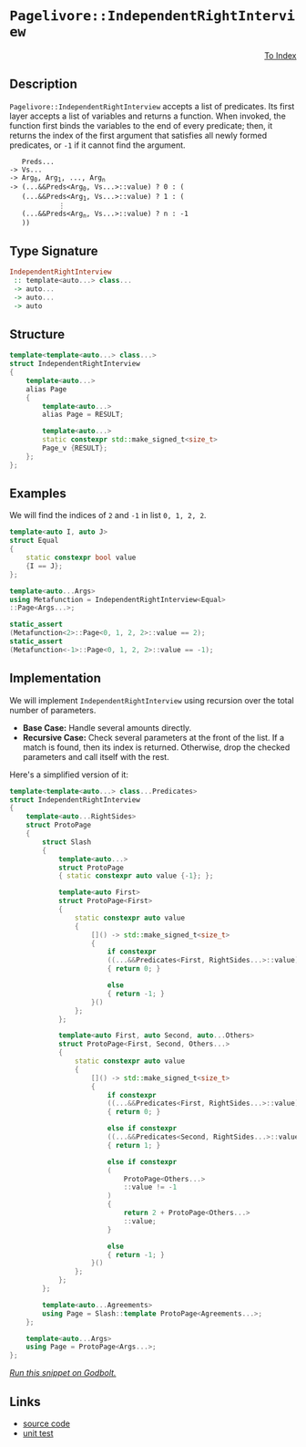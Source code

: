 <!-- Copyright 2024 Feng Mofan
SPDX-License-Identifier: Apache-2.0 -->

# `Pagelivore::IndependentRightInterview`

<p style='text-align: right;'><a href="../../../facilities/metafunctions.md#pagelivore-independent-right-interview">To Index</a></p>

## Description

`Pagelivore::IndependentRightInterview` accepts a list of predicates.
Its first layer accepts a list of variables and returns a function.
When invoked, the function first binds the variables to the end of every predicate;
then, it returns the index of the first argument that satisfies all newly formed predicates, or `-1` if it cannot find the argument.

<pre><code>   Preds...
-> Vs...
-> Arg<sub>0</sub>, Arg<sub>1</sub>, ..., Arg<sub>n</sub>
-> (...&&Preds&lt;Arg<sub>0</sub>, Vs...&gt;::value) ? 0 : (
   (...&&Preds&lt;Arg<sub>1</sub>, Vs...&gt;::value) ? 1 : (
            &vellip;
   (...&&Preds&lt;Arg<sub>n</sub>, Vs...&gt;::value) ? n : -1
   ))</code></pre>

## Type Signature

```Haskell
IndependentRightInterview
 :: template<auto...> class...
 -> auto...
 -> auto...
 -> auto
```

## Structure

```C++
template<template<auto...> class...>
struct IndependentRightInterview
{
    template<auto...>
    alias Page
    {
        template<auto...>
        alias Page = RESULT;

        template<auto...>
        static constexpr std::make_signed_t<size_t>
        Page_v {RESULT};
    };  
};
```

## Examples

We will find the indices of `2` and `-1` in list `0, 1, 2, 2`.

```C++
template<auto I, auto J>
struct Equal
{
    static constexpr bool value
    {I == J};
};

template<auto...Args>
using Metafunction = IndependentRightInterview<Equal>
::Page<Args...>;

static_assert
(Metafunction<2>::Page<0, 1, 2, 2>::value == 2);
static_assert
(Metafunction<-1>::Page<0, 1, 2, 2>::value == -1);
```

## Implementation

We will implement `IndependentRightInterview` using recursion over the total number of parameters.

- **Base Case:** Handle several amounts directly.
- **Recursive Case:** Check several parameters at the front of the list.
If a match is found, then its index is returned.
Otherwise, drop the checked parameters and call itself with the rest.

Here's a simplified version of it:

```C++
template<template<auto...> class...Predicates>
struct IndependentRightInterview
{
    template<auto...RightSides>
    struct ProtoPage
    {
        struct Slash
        {
            template<auto...>
            struct ProtoPage
            { static constexpr auto value {-1}; };

            template<auto First>
            struct ProtoPage<First>
            {   
                static constexpr auto value 
                {
                    []() -> std::make_signed_t<size_t>
                    {
                        if constexpr 
                        ((...&&Predicates<First, RightSides...>::value))
                        { return 0; }

                        else
                        { return -1; }
                    }()
                };
            };

            template<auto First, auto Second, auto...Others>
            struct ProtoPage<First, Second, Others...>
            {   
                static constexpr auto value 
                {
                    []() -> std::make_signed_t<size_t>
                    {
                        if constexpr 
                        ((...&&Predicates<First, RightSides...>::value))
                        { return 0; }

                        else if constexpr 
                        ((...&&Predicates<Second, RightSides...>::value))
                        { return 1; }

                        else if constexpr
                        (
                            ProtoPage<Others...>
                            ::value != -1
                        )
                        { 
                            return 2 + ProtoPage<Others...>
                            ::value; 
                        }

                        else
                        { return -1; }
                    }()
                };
            };
        };

        template<auto...Agreements>
        using Page = Slash::template ProtoPage<Agreements...>;
    };

    template<auto...Args>
    using Page = ProtoPage<Args...>;
};
```

[*Run this snippet on Godbolt.*](https://godbolt.org/#z:OYLghAFBqd5QCxAYwPYBMCmBRdBLAF1QCcAaPECAMzwBtMA7AQwFtMQByARg9KtQYEAysib0QXACx8BBAKoBnTAAUAHpwAMvAFYTStJg1DIApACYAQuYukl9ZATwDKjdAGFUtAK4sGIAKxcpK4AMngMmAByPgBGmMQgAJwAzKQADqgKhE4MHt6%2BAUEZWY4CYRHRLHEJKbaY9qUMQgRMxAR5Pn6BdQ05za0E5VGx8UmpCi1tHQXdEwNDldVjAJS2qF7EyOwc5snhyN5YANQmyW4EAJ5pmAD6BMRMhAqn2CYaAIK7%2B4eYJ2fIE3QWCoLzenw%2BBEwLDSBkhp3OUJhTDhZyYXiIADosS8jgcmAoFFiMcpiJh8KJIc9kq8PhNiF4HEcAJIMLDXVmMAgAJTwwAQBBZkOIADc8JgAO5gkwAdisHyOCqOkOhsMw8LRmKxPL5wjwWCpNPeiqOdIZBCOJNQRGUTGAavliplcqNxsVpsZQgMCgQYNdjtlvr9ruVSJRbg1qCJoIdQbd9zNFuIVtQNrtgdjCqdJpajmQuIEE0wqjSxCOEaOwrEXl%2BToAtFwZQARU4WE7S5vJZ3pjMh1Xq9GoI4AMTwxAm0ZdGez9MZluttrVZxHY4IE6nmdljpj64Vc1z%2BYYheLpfLle8Ne3O6d3Z3xpM/is/kbEGWR1rOMBIBALCYAGtblkwAROgdzwlkABetyrtSN63huzpwVOeBUAeR4licl6IcaUBRmYABs5h4SSZJ4BSmBUm4y4TKQRzavyQh6uRUbUl%2BZ7VssyywVh8FHKSBAbAwRwaC2bbNh8XHcfUSgSVhWZ8QJb4Np2okyeuTYvqpfpNi2mkqZ2UqYX6vbIou4YDsOo7UWW5lCJgaCsjREZEgA8gQCDxAaunuuac4pgu8JUQQNG2fZ6A0a57ljsxhpXpumaGRme6kahkLHtZRAVlWF6Tre14JVeD73s%2Br7vtS2boF%2BP7/jcgHAaBZwQVBa7cfBuk7shKVFuhbXrjh2L4YRxHkiZFGBTRdG6vq0WsVlHE9VOcmYPxxCCcJynaeJ%2BWIVJvwdfZaGlvNGZ9RihGDaSw2UvCIUCGFtG8vRjGEtiLEgGxmBzVtcGLctglKa2G3gjlLUKjtRx7QWqUlkdsYQDD66%2BampkRR50Xw1OM3nkcYBgKcjaKejrqcV9uWboTsbyStRxmCcliJsmSPwijUUvTFIOxpj1YieT/piUD7PGjtPM8ZTgn1tz7aE%2BpxPA2pkv6ST2kK7LG4dl2CXGWGTlYu8wCklCnKeQlXhZEYFoLn8%2BOeviSAgJrvyI/5Zy6/rbCCM9p0wcrd7y%2BrOX2/2moYu8xDAEbOUm%2BEwDm3alv0/OabO6HHugsrSt%2BwA9AAVDnud5/nGdgtnudHAAKuRBAKEceeFx8xf5w3Oe10DXwMAcXjHPC9lbGklcTmCAeouZTKOeZABSE7eUc2AAI5eGIUoBtuSV5vtUOljEqCeJl57dk6TKW3jRwT77i9qwZ7yD2ZQch2HE6R2bACyS1MFQXht40ccsmyrichNgrxFFBKeEs9560AnF%2BRmScw5ozTrSHMpEbj4iUG0MEEBn4tDfh/HI8IzAvEgU7NwGgaJBGpjRPBr13qH2SPjMwnFlYryQQSeIq4PjoJflghwOCzji1elAohJDyHkPwW9LK1D8b1noRYDgqxaCcH8LwPwHAtCkFQJwNw1hrAmnWJsGsZhkg8FIAQTQMjVi/gCJIDEGhJBcGlMkDQ/gND4TwmYAAHK4/QnBJC8BYBIDQxClEqLURwXgCgQDEOMcomRpA4CwBgIgEA6wCBpHROQSgaBoR0HiJEVg2xVCuLwrWPCkgjjAGQHmKQGIzC8BIkQYgeo9D8EECIMQ7ApAyEEIoFQ6gomkF0EEcUDw0icB4LI%2BRiiTGqM4M5dEKTzSoBQvkwpxTSnlKOJUmmEAPCZPoIdfRXBli8EiVoVYEAkAZLSFksgFAIAXKuSAYAUgzB8DoEKMJEAYiTJiOEVoFwRm8G%2BcwYgFxnIxG0HZSJhiMluwIM5BgtA/m9KwDELwwBwy0FoGE7gvAsA/iMOIJFo4IV4GFORSZRY7Lom2IY8IkI5G9NoHgGIDxgUeCwJM%2B4eBfHYtIKS4gm8lCNihIYYAjKjAmNWFQAwYcABqYpxTOXZP8jpwhRDiHaU0%2BQSg1CTP6foEVKBNGWH0EysJkBVioF7jkLFtZAR41MJYawZggl8vqfqeAqw7DEucBAVw0w/BBFCOEYYVRRhFEyNkAQ/q9DFEjQwBYIwEhBC9VwgQ/QpieE6HoFNjR02DGDYsMNthJjtEzQUZNJaE2hqTZ6nRWwJBjI4Ao0ggTeDBKOEsopJSykVMsZs3AhASC0wMYcoxErVjuSYFgBIL5SDmMkMkDEKRpSSGsWYSQeF/H%2BDwokTxHBvGkF8QYjEeEuB4VcYkVxZ7/A2P8CkPCLbJnBNCeEsdUTTnxLOYk2ZqSbl3N2TktgnBWgsGFNKWsTBcQGDNlwRIGIuBWJqfgOpDSgiapaeq6Qmquk6t6boZ5gymDDOxY25trapkcBmck9ERwFllmIKB8DkG8QwbgwhjQRwtmoB2fEYddCjkSpiec7jlzdlpNuSJ%2B5IGwO1hY48xIXBiE0FoG8ygnzemAt%2BcqzTwLQXgocMq6FnI4UIsmci1F6LMXKtxSKglKj8Cki4aSrFKiKXICpcq2l9RJmMuZb8tl2wVGcu5YYvlArMBCrxaKqOgmpW2gUHKiUirGDKvQ2qtpWHZA4Z6So/D%2BrxUOqsMa3zZrZ2WsaDau1NDCtOpdfEN1ZLzU9G9X4X1rJo2BtZFWpY4aSg5A6%2BkCNjRutFpzX0EtA2xtpsrQWxN2aJtloDcW%2BYs3q0NrWBsetBy91kafZwejjGINQZFestjVjOMDrqcOg5An30TswFO0Ys76UHqPXB6x0o73SjsZIddxSgjkefbYV9xzomxISUkuZ4n/3ZNycBhjKyWAKGFHmYUsGMSqgmEhwdbrGmyAwxllV2XdUgFSIR4joydsTN6cEqjczaMoRA4j5HqP0eY/NFxnjezkjJFHaD05wmufQ8k7st6yA0hpBuGjxINx2dIIR1h15Hk1NfJ%2BcC7TauQVgohYZ7jMKTOIvs5gFFaKxBWZ5TZ/FgWcVEqc2S3pbmPM8q8/SlRvmWUXACxy%2BpIXeBhcyBF4V%2BKYvvr4NKhL8rktKMMWl1pEhMudO1TlnQpP8vGCNTYErHrVFWoLJwDOn4auWGdW211T1s9Tda36xbegg0VDm71uNA3Y3DdWz15rqamgLfyEtyveaRtJuWxmnv82Vv17W9thQda2mkep0E/bTOSlI5RxWNnI0OeXaHbsG7b6Tn3cezOxtr2QBmDgzz/wjibH%2BJ59Kc9j6aecBfRE8dc6QCSH8Eu/wrj8KJEkIkOxyQ0oXAqQ9KyQc%2Bbaj%2Bu%2Bpie61S9%2B8%2BISUBHEvKHkOQb%2BQAA%3D)

## Links

- [source code](../../../../conceptrodon/pagelivore/independent_right_interview.hpp)
- [unit test](../../../../tests/unit/metafunctions/pagelivore/independent_right_interview.test.hpp)
